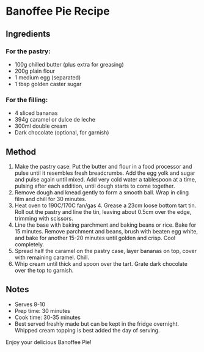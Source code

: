 # Banoffee Pie Recipe

## Ingredients

### For the pastry:
- 100g chilled butter (plus extra for greasing)
- 200g plain flour
- 1 medium egg (separated)
- 1 tbsp golden caster sugar

### For the filling:
- 4 sliced bananas
- 394g caramel or dulce de leche
- 300ml double cream
- Dark chocolate (optional, for garnish)

## Method

1. Make the pastry case: Put the butter and flour in a food processor and pulse until it resembles fresh breadcrumbs. Add the egg yolk and sugar and pulse again until mixed. Add very cold water a tablespoon at a time, pulsing after each addition, until dough starts to come together.
2. Remove dough and knead gently to form a smooth ball. Wrap in cling film and chill for 30 minutes.
3. Heat oven to 190C/170C fan/gas 4. Grease a 23cm loose bottom tart tin. Roll out the pastry and line the tin, leaving about 0.5cm over the edge, trimming with scissors.
4. Line the base with baking parchment and baking beans or rice. Bake for 15 minutes. Remove parchment and beans, brush with beaten egg white, and bake for another 15-20 minutes until golden and crisp. Cool completely.
5. Spread half the caramel on the pastry case, layer bananas on top, cover with remaining caramel. Chill.
6. Whip cream until thick and spoon over the tart. Grate dark chocolate over the top to garnish.

## Notes
- Serves 8-10
- Prep time: 30 minutes
- Cook time: 30-35 minutes
- Best served freshly made but can be kept in the fridge overnight. Whipped cream topping is best added the day of serving.

Enjoy your delicious Banoffee Pie!